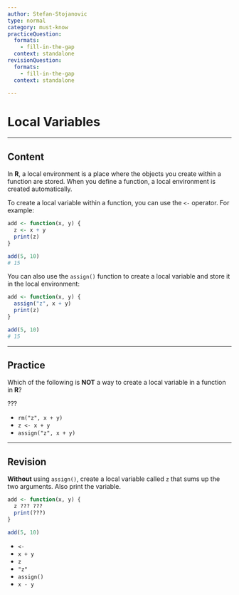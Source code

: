 ```yaml
---
author: Stefan-Stojanovic
type: normal
category: must-know
practiceQuestion:
  formats:
    - fill-in-the-gap
  context: standalone
revisionQuestion:
  formats:
    - fill-in-the-gap
  context: standalone

---
```


# Local Variables

---

## Content

In **R**, a local environment is a place where the objects you create within a function are stored. When you define a function, a local environment is created automatically.

To create a local variable within a function, you can use the `<-` operator. For example:

```r
add <- function(x, y) {
  z <- x + y
  print(z)
}

add(5, 10)
# 15
```

You can also use the `assign()` function to create a local variable and store it in the local environment:

```r
add <- function(x, y) {
  assign("z", x + y)
  print(z)
}

add(5, 10)
# 15
```

---
## Practice

Which of the following is **NOT** a way to create a local variable in a function in **R**?

???

- `rm("z", x + y)`
- `z <- x + y`
- `assign("z", x + y)`

---
## Revision

**Without** using `assign()`, create a local variable called `z` that sums up the two arguments. Also print the variable.

```r
add <- function(x, y) {
  z ??? ???
  print(???)
}

add(5, 10)
```

- `<-`
- `x + y`
- `z`
- `"z"`
- `assign()`
- `x - y`